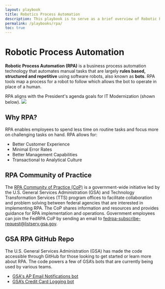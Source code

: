 ```yaml
---
layout: playbook
title: Robotics Process Automation
description: This playbook is to serve as a brief overview of Robotic Process Automation and provide resources to sample 'bots,' GSA's github page, and resources. 
permalink: /playbooks/rpa/
toc: true
---
```


# Robotic Process Automation 

**Robotic Process Automation (RPA)** is a business process automation technology that automates manual tasks that are largely **rules based, structured and repetitive** using software robots, also known as **bots**.  RPA tools map a process for a robot to follow which allows the bot to operate in place of a human.

RPA aligns with the President's agenda goals for IT Modernization (shown below). 
<img src="{{ site.baseurl }}/assets/img/rpa/rpa-top-down-strategy.png">

## Why RPA?

RPA enables employees to spend less time on routine tasks and focus more on challenging tasks on hand. RPA allows for:

- Better Customer Experience
- Minimal Error Rates
- Better Management Capabilities
- Transactional to Analytical Culture

## RPA Community of Practice

The [RPA Community of Practice (CoP)](https://digital.gov/communities/rpa/) is a government-wide initiative led by the U.S. General Services Administration (GSA) and Technology Transformation Services (TTS) program offices to facilitate collaboration and problem solving between federal agencies that are interested in implementing RPA. The CoP shares information and resources and provides guidance for RPA implementation and operations. Government employees can join the FedRPA CoP by sending an email to [fedrpa-subscribe-request@listserv.gsa.gov](mailto:fedrpa-subscribe-request@listserv.gsa.gov). 

## GSA RPA GitHub Repo

The U.S. General Services Administration (GSA) has made the code accessible through GitHub for those looking to get started or learn more about RPA. The code powers a few of GSA’s bots that are currently being used by various teams.
- [GSA's AP Email Notifications bot ](https://github.com/GSA/AP-Email-Notifications)
- [GSA’s Credit Card Logging bot](https://github.com/GSA/Credit_Card_Logging_Bot)


